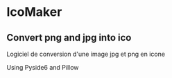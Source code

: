 # IcoMaker
Convert png and jpg into ico
--------------------------------------------------------
Logiciel de conversion d'une image jpg et png en icone


Using Pyside6 and Pillow




